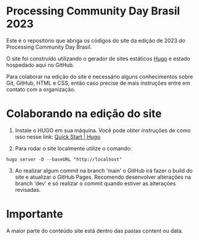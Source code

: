 # Processing Community Day Brasil 2023

Este é o repositório que abriga os códigos do site da edição de 2023 do Processing Community Day Brasil.

O site foi construído utilizando o gerador de sites estáticos [Hugo](https://gohugo.io/) e estado hospedado aqui no GitHub.

Para colaborar na edição do site é necessário alguns conhecimentos sobre Git, GitHub, HTML e CSS, então caso precise de mais instruções entre em contato com a organização.

# Colaborando na edição do site

1. Instale o HUGO em sua máquina. Você pode obter instruções de como isso nesse link: [Quick Start | Hugo](https://gohugo.io/getting-started/quick-start/)

2. Para rodar o site localmente utilize o comando:

`hugo server -D --baseURL "http://localhost"`

3. Ao realizar algum commit na branch 'main' o GitHub irá fazer o build do site e atualizar o GitHub Pages. Recomendo desenvolver alterações na branch 'dev' e só realizar o commit quando estiver as alterações revisadas.

# Importante

A maior parte do conteúdo site está dentro das pastas content ou data.
